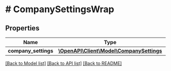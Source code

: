 # # CompanySettingsWrap

## Properties

Name | Type | Description | Notes
------------ | ------------- | ------------- | -------------
**company_settings** | [**\OpenAPI\Client\Model\CompanySettings**](CompanySettings.md) |  | [optional]

[[Back to Model list]](../../README.md#models) [[Back to API list]](../../README.md#endpoints) [[Back to README]](../../README.md)
